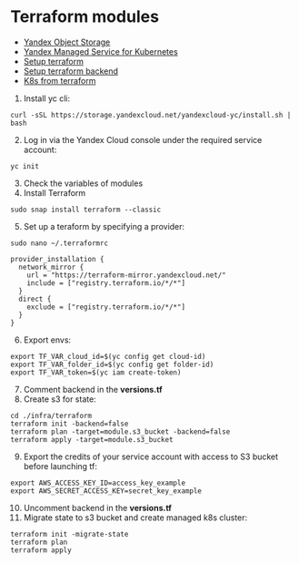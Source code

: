 # Terraform modules

- [Yandex Object Storage](https://yandex.cloud/ru/docs/storage)
- [Yandex Managed Service for Kubernetes](https://yandex.cloud/ru/docs/managed-kubernetes)
- [Setup terraform](https://yandex.cloud/ru/docs/tutorials/infrastructure-management/terraform-quickstart)
- [Setup terraform backend](https://yandex.cloud/ru/docs/tutorials/infrastructure-management/terraform-state-storage)
- [K8s from terraform](https://yandex.cloud/ru/docs/managed-kubernetes/operations/kubernetes-cluster/kubernetes-cluster-create)

1. Install yc cli:
```
curl -sSL https://storage.yandexcloud.net/yandexcloud-yc/install.sh | bash
```
2. Log in via the Yandex Cloud console under the required service account:
```
yc init
```
3. Check the variables of modules
4. Install Terraform
```
sudo snap install terraform --classic
```
5. Set up a teraform by specifying a provider:
```
sudo nano ~/.terraformrc
```
```
provider_installation {
  network_mirror {
    url = "https://terraform-mirror.yandexcloud.net/"
    include = ["registry.terraform.io/*/*"]
  }
  direct {
    exclude = ["registry.terraform.io/*/*"]
  }
}
```
6. Export envs:
```
export TF_VAR_cloud_id=$(yc config get cloud-id)
export TF_VAR_folder_id=$(yc config get folder-id)
export TF_VAR_token=$(yc iam create-token)
```
7. Comment backend in the **versions.tf**
8. Create s3 for state:
```
cd ./infra/terraform
terraform init -backend=false 
terraform plan -target=module.s3_bucket -backend=false 
terraform apply -target=module.s3_bucket
```
9. Export the credits of your service account with access to S3 bucket before launching tf:
```
export AWS_ACCESS_KEY_ID=access_key_example
export AWS_SECRET_ACCESS_KEY=secret_key_example
```
10. Uncomment backend in the **versions.tf**
11. Migrate state to s3 bucket and create managed k8s cluster:
```
terraform init -migrate-state
terraform plan
terraform apply
```